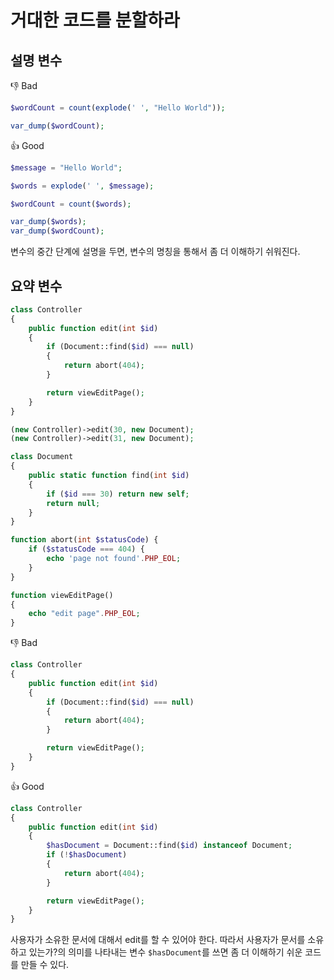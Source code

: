 # 거대한 코드를 분할하라

## 설명 변수

👎 Bad

```php
$wordCount = count(explode(' ', "Hello World"));

var_dump($wordCount);
```

👍 Good

```php
$message = "Hello World";

$words = explode(' ', $message);

$wordCount = count($words);

var_dump($words);
var_dump($wordCount);
```

변수의 중간 단계에 설명을 두면, 변수의 명칭을 통해서 좀 더 이해하기 쉬워진다.

## 요약 변수

```php
class Controller
{
    public function edit(int $id)
    {
        if (Document::find($id) === null)
        {
            return abort(404);
        }

        return viewEditPage();
    }
}

(new Controller)->edit(30, new Document);
(new Controller)->edit(31, new Document);

class Document
{
	public static function find(int $id)
	{
		if ($id === 30) return new self;
		return null;
	}
}

function abort(int $statusCode) {
	if ($statusCode === 404) {
	    echo 'page not found'.PHP_EOL;	
	}
}

function viewEditPage()
{
    echo "edit page".PHP_EOL;
}
```

👎 Bad

```php
class Controller
{
    public function edit(int $id)
    {
        if (Document::find($id) === null)
        {
            return abort(404);
        }

        return viewEditPage();
    }
}
```

👍 Good

```php
class Controller
{
    public function edit(int $id)
    {
        $hasDocument = Document::find($id) instanceof Document;
        if (!$hasDocument)
        {
            return abort(404);
        }

        return viewEditPage();
    }
}
```

사용자가 소유한 문서에 대해서 edit를 할 수 있어야 한다. 따라서 사용자가 문서를 소유하고 있는가?의 의미를 나타내는 변수 `$hasDocument`를 쓰면 좀 더 이해하기 쉬운 코드를 만들 수 있다.


